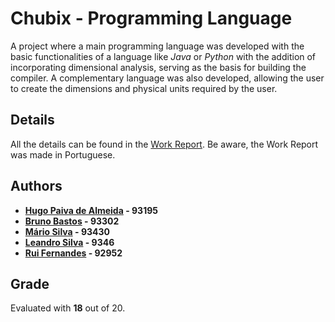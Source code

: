 # Chubix - Programming Language

A project where a main programming language was developed with the basic functionalities of a language like _Java_ or _Python_ with the addition of incorporating dimensional analysis, serving as the basis for building the compiler. A complementary language was also developed, allowing the user to create the dimensions and physical units required by the user.

## Details

All the details can be found in the [Work Report](/relatorio/REPORT.pdf). Be aware, the Work Report was made in Portuguese.

## Authors

 - **[Hugo Paiva de Almeida](https://github.com/hugofpaiva) - 93195**
 - **[Bruno Bastos](https://github.com/BrunosBastos) - 93302**
 - **[Mário Silva](https://github.com/MarioCSilva) - 93430**
 - **[Leandro Silva](https://github.com/leand12) - 9346**
 - **[Rui Fernandes](https://github.com/Rui-FMF) - 92952**
 
  ## Grade
Evaluated with **18** out of 20.
